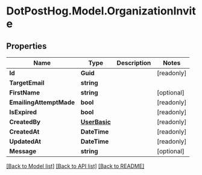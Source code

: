 # DotPostHog.Model.OrganizationInvite

## Properties

Name | Type | Description | Notes
------------ | ------------- | ------------- | -------------
**Id** | **Guid** |  | [readonly] 
**TargetEmail** | **string** |  | 
**FirstName** | **string** |  | [optional] 
**EmailingAttemptMade** | **bool** |  | [readonly] 
**IsExpired** | **bool** |  | [readonly] 
**CreatedBy** | [**UserBasic**](UserBasic.md) |  | [readonly] 
**CreatedAt** | **DateTime** |  | [readonly] 
**UpdatedAt** | **DateTime** |  | [readonly] 
**Message** | **string** |  | [optional] 

[[Back to Model list]](../README.md#documentation-for-models) [[Back to API list]](../README.md#documentation-for-api-endpoints) [[Back to README]](../README.md)

